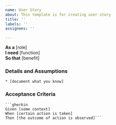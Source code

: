 ```yaml
---
name: User Story
about: This template is for creating user story
title: ''
labels: ''
assignees: ''

---
```


**As a** [role]  
**I need** [function]  
**So that** [benefit]  
      
### Details and Assumptions
    * [document what you know]      

### Acceptance Criteria     
    ```gherkin 
    Given [some context]
    When [certain action is taken]
    Then [the outcome of action is observed]```

